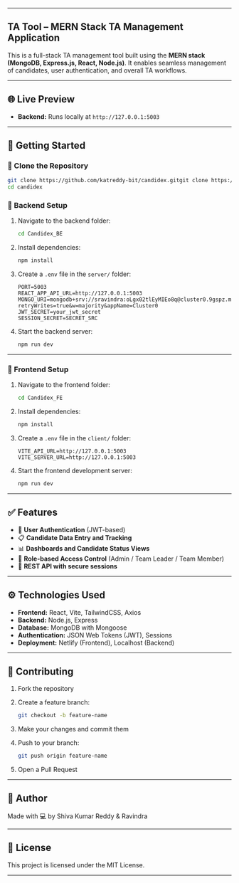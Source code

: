 
---

## TA Tool – MERN Stack TA Management Application

This is a full-stack TA management tool built using the **MERN stack (MongoDB, Express.js, React, Node.js)**. It enables seamless management of candidates, user authentication, and overall TA workflows.

---

## 🌐 Live Preview

- **Backend:** Runs locally at `http://127.0.0.1:5003`

---

## 🚀 Getting Started

### 🔹 Clone the Repository

```bash
git clone https://github.com/katreddy-bit/candidex.gitgit clone https://github.com/katreddy-bit/candidex.git
cd candidex
```

### 🧩 Backend Setup

1. Navigate to the backend folder:

    ```bash
    cd Candidex_BE
    ```

2. Install dependencies:

    ```bash
    npm install
    ```

3. Create a `.env` file in the `server/` folder:

    ```
    PORT=5003
    REACT_APP_API_URL=http://127.0.0.1:5003
    MONGO_URI=mongodb+srv://sravindra:oLgx02tlEyMIEo8q@cluster0.9gspz.mongodb.net/HRTool?retryWrites=true&w=majority&appName=Cluster0
    JWT_SECRET=your_jwt_secret
    SESSION_SECRET=SECRET_SRC
    ```

4. Start the backend server:

    ```bash
    npm run dev
    ```

---

### 🎨 Frontend Setup

1. Navigate to the frontend folder:

    ```bash
    cd Candidex_FE
    ```

2. Install dependencies:

    ```bash
    npm install
    ```

3. Create a `.env` file in the `client/` folder:

    ```
    VITE_API_URL=http://127.0.0.1:5003
    VITE_SERVER_URL=http://127.0.0.1:5003
    ```

4. Start the frontend development server:

    ```bash
    npm run dev
    ```

---

## ✅ Features

- 🔐 **User Authentication** (JWT-based)
- 📋 **Candidate Data Entry and Tracking**
- 📊 **Dashboards and Candidate Status Views**
- 👤 **Role-based Access Control** (Admin / Team Leader / Team Member)
- 🧪 **REST API with secure sessions**

---

## ⚙️ Technologies Used

- **Frontend:** React, Vite, TailwindCSS, Axios
- **Backend:** Node.js, Express
- **Database:** MongoDB with Mongoose
- **Authentication:** JSON Web Tokens (JWT), Sessions
- **Deployment:** Netlify (Frontend), Localhost (Backend)

---

## 🤝 Contributing

1. Fork the repository
2. Create a feature branch:

    ```bash
    git checkout -b feature-name
    ```

3. Make your changes and commit them
4. Push to your branch:

    ```bash
    git push origin feature-name
    ```

5. Open a Pull Request

---

## 👤 Author

Made with 💻 by Shiva Kumar Reddy & Ravindra

---

## 📃 License

This project is licensed under the MIT License.

---
